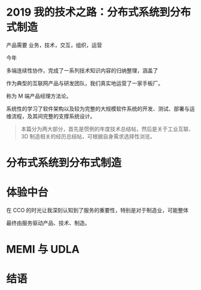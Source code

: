 # 2019 我的技术之路：分布式系统到分布式制造

产品需要 业务，技术，交互，组织，运营

今年

多端连续性协作，完成了一系列技术知识内容的归纳整理，涵盖了

作为典型的互联网产品与研发团队，我们真实地运营了一家手板厂。

称为 M 端产品经理方法论。

系统性的学习了软件架构以及较为完整的大规模软件系统的开发、测试、部署与运维流程，及其间完整的支撑系统设计。

> 本篇分为两大部分，首先是惯例的年度技术总结帖，然后是关于工业互联、3D 制造相关的经历总结帖，可根据自身需求选择性浏览。

# 分布式系统到分布式制造

# 体验中台

在 CCO 的时光让我深刻认知到了服务的重要性，特别是对于制造业，可能整体

最终由服务驱动产品、技术、制造。

# MEMI 与 UDLA

# 结语
